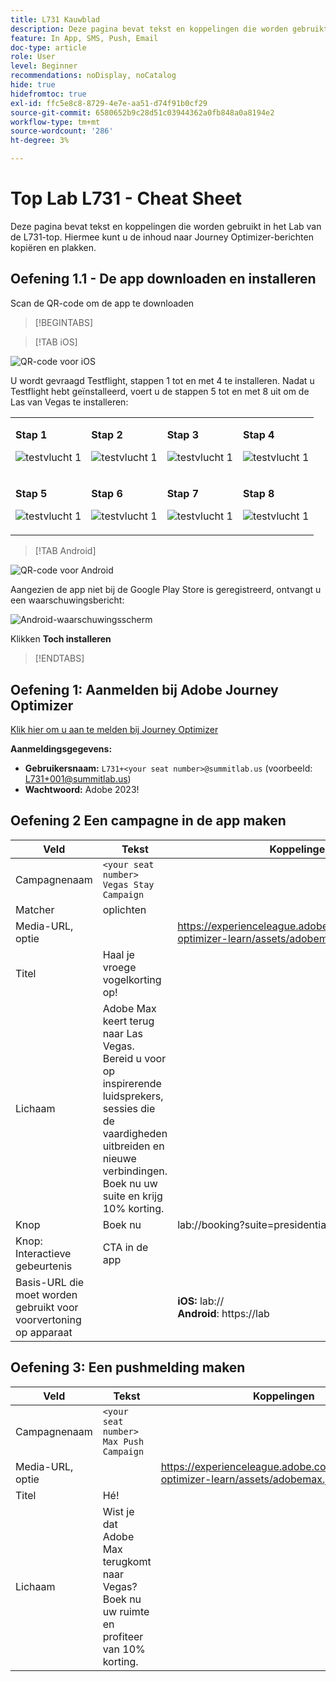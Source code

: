```yaml
---
title: L731 Kauwblad
description: Deze pagina bevat tekst en koppelingen die worden gebruikt in het Lab van de L731-top.
feature: In App, SMS, Push, Email
doc-type: article
role: User
level: Beginner
recommendations: noDisplay, noCatalog
hide: true
hidefromtoc: true
exl-id: ffc5e8c8-8729-4e7e-aa51-d74f91b0cf29
source-git-commit: 6580652b9c28d51c03944362a0fb848a0a8194e2
workflow-type: tm+mt
source-wordcount: '286'
ht-degree: 3%

---
```


# Top Lab L731 - Cheat Sheet

Deze pagina bevat tekst en koppelingen die worden gebruikt in het Lab van de L731-top. Hiermee kunt u de inhoud naar Journey Optimizer-berichten kopiëren en plakken.

## Oefening 1.1 - De app downloaden en installeren

Scan de QR-code om de app te downloaden

>[!BEGINTABS]

>[!TAB iOS]

![QR-code voor iOS](/help/assets/lab731-ios-qr-code.png)

U wordt gevraagd Testflight, stappen 1 tot en met 4 te installeren. Nadat u Testflight hebt geïnstalleerd, voert u de stappen 5 tot en met 8 uit om de Las van Vegas te installeren:

<table>
<tr>
</tr>
<tr>
<td>
 <div>
      <p>
      <b>Stap 1 </b>
      <p>
      <a>
        <img alt="testvlucht 1" src="../assets/l731-ios-install/ios-install-1.png"/>
      </a>
      </div>
  </td>
  <td>
 <div>
      <p>
      <b>Stap 2 </b>
      <p>
      <a>
        <img alt="testvlucht 1" src="../assets/l731-ios-install/ios-install-2.PNG"/>
      </a>
      </div>
  </td>
  <td>
 <div>
      <p>
      <b>Stap 3 </b>
      <p>
      <a>
        <img alt="testvlucht 1" src="../assets/l731-ios-install/ios-install-3.PNG"/>
      </a>
      </div>
  </td>
  <td>
 <div>
      <p>
      <b>Stap 4 </b>
      <p>
      <a>
        <img alt="testvlucht 1" src="../assets/l731-ios-install/ios-install-4.PNG"/>
      </a>
      </div>
  </td>
  </tr>
  <tr>
<td>
 <div>
      <p>
      <b>Stap 5 </b>
      <p>
      <a>
        <img alt="testvlucht 1" src="../assets/l731-ios-install/ios-install-5.PNG"/>
      </a>
      </div>
  </td>
  <td>
 <div>
      <p>
      <a>
      <b>Stap 6 </b>
      <p>
        <img alt="testvlucht 1" src="../assets/l731-ios-install/ios-install-6.PNG"/>
      </a>
      </div>
  </td>
  <td>
 <div>
      <p>
      <a>
      <b>Stap 7 </b>
      <p>
        <img alt="testvlucht 1" src="../assets/l731-ios-install/ios-install-7.PNG"/>
      </a>
      </div>
  </td>
  <td>
 <div>
      <p>
      <a>
      <b>Stap 8 </b>
      <p>
        <img alt="testvlucht 1" src="../assets/l731-ios-install/ios-install-8.PNG"/>
      </a>
      </div>
  </td>
  </tr>
</table>

>[!TAB Android]

![QR-code voor Android](/help/assets/lab731-android-qr-code.png)

Aangezien de app niet bij de Google Play Store is geregistreerd, ontvangt u een waarschuwingsbericht:

![Android-waarschuwingsscherm](/help/assets/lab731-install-android.png)

Klikken **Toch installeren**

>[!ENDTABS]

## Oefening 1: Aanmelden bij Adobe Journey Optimizer

[Klik hier om u aan te melden bij Journey Optimizer](https://experience.adobe.com/#/@techmarketingdemos/sname:summit-2023-ajo-lab/journey-optimizer/home)

**Aanmeldingsgegevens:**

* **Gebruikersnaam:** `L731+<your seat number>@summitlab.us` (voorbeeld: L731+001@summitlab.us)
* **Wachtwoord:** Adobe 2023!


## Oefening 2 Een campagne in de app maken

| Veld | Tekst | Koppelingen |
|----|----|----|
| Campagnenaam | `<your seat number> Vegas Stay Campaign` |  |
| Matcher | oplichten |  |
| Media-URL, optie |  | https://experienceleague.adobe.com/docs/journey-optimizer-learn/assets/adobemax.jpg |
| Titel | Haal je vroege vogelkorting op! |  |
| Lichaam | Adobe Max keert terug naar Las Vegas. Bereid u voor op inspirerende luidsprekers, sessies die de vaardigheden uitbreiden en nieuwe verbindingen. Boek nu uw suite en krijg 10% korting. |  |
| Knop | Boek nu | lab://booking?suite=presidential&amp;discount=10 |
| Knop: Interactieve gebeurtenis | CTA in de app |  |
| Basis-URL die moet worden gebruikt voor voorvertoning op apparaat |  | **iOS:** lab:// <br>**Android**: https://lab |


## Oefening 3: Een pushmelding maken

| Veld | Tekst | Koppelingen |
|----|----|----|
| Campagnenaam | `<your seat number> Max Push Campaign` |  |
| Media-URL, optie |  | https://experienceleague.adobe.com/docs/journey-optimizer-learn/assets/adobemax.jpg |
| Titel | Hé! |  |
| Lichaam | Wist je dat Adobe Max terugkomt naar Vegas? Boek nu uw ruimte en profiteer van 10% korting. |  |
